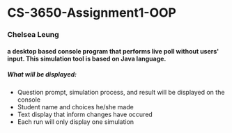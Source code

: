 # CS-3650-Assignment1-OOP
### Chelsea Leung
#### a desktop based console program that performs live poll without users' input. This simulation tool is based on Java language.

##### What will be displayed:
* Question prompt, simulation process, and result will be displayed on the console
* Student name and choices he/she made
* Text display that inform changes have occured
* Each run will only display one simulation
